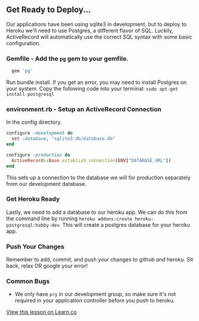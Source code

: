 ## Get Ready to Deploy...

Our applications have been using sqlite3 in development, but to deploy to Heroku we'll need to use Postgres, a different flavor of SQL. Luckily, ActiveRecord will automatically use the correct SQL syntax with some basic configuration. 

### Gemfile - Add the `pg` gem to your gemfile. 

```ruby 
  gem 'pg'
```

Run bundle install. If you get an error, you may need to install Postgres on your system. Copy the following code into your terminal: `sudo apt-get install postgresql`

### environment.rb  - Setup an ActiveRecord Connection
In the config directory. 

```ruby
configure :development do
  set :database, "sqlite3:db/database.db"
end

configure :production do
  ActiveRecord::Base.establish_connection(ENV["DATABASE_URL"])
end
```

This sets up a connection to the database we will for production separately from our development database.


### Get Heroku Ready

Lastly, we need to add a database to our heroku app. We can do this from the command line by running `heroku addons:create heroku-postgresql:hobby-dev`. This will create a postgres database for your heroku app. 

### Push Your Changes

Remember to add, commit, and push your changes to github and heroku. Sit back, relax OR google your error!

### Common Bugs

+ We only have `pry` in our development group, so make sure it's not required in your application controller before you push to heroku. 

<a href='https://learn.co/lessons/hs-deploying-with-a-database' data-visibility='hidden'>View this lesson on Learn.co</a>
